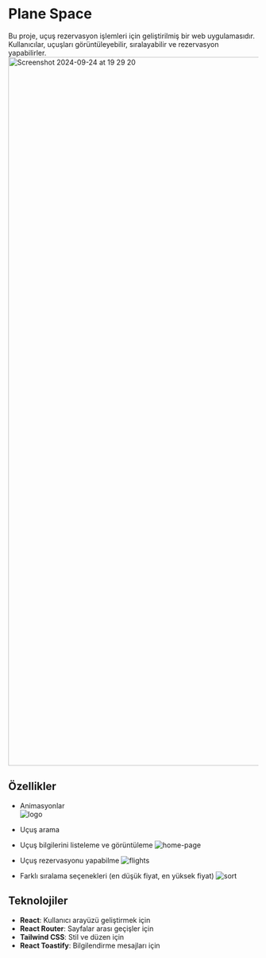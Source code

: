 # Plane Space
Bu proje, uçuş rezervasyon işlemleri için geliştirilmiş bir web uygulamasıdır. Kullanıcılar, uçuşları görüntüleyebilir, sıralayabilir ve rezervasyon yapabilirler.
<img width="1425" alt="Screenshot 2024-09-24 at 19 29 20" src="https://github.com/user-attachments/assets/71d527b9-5219-4ef1-8eec-2b012a2ccefc">
## Özellikler
- Animasyonlar </br>
![logo](https://github.com/user-attachments/assets/80e9714b-5cf8-4cf9-b2d7-a9758be043a2)
  
- Uçuş arama
- Uçuş bilgilerini listeleme ve görüntüleme
![home-page](https://github.com/user-attachments/assets/45a1d127-e658-44b9-8cbe-bb0a7d9918db)

- Uçuş rezervasyonu yapabilme
![flights](https://github.com/user-attachments/assets/f67bc23f-ba6f-49bf-9d09-faacefa804cc)

- Farklı sıralama seçenekleri (en düşük fiyat, en yüksek fiyat)
![sort](https://github.com/user-attachments/assets/7d73bb41-dc3b-430f-97ba-4c252ee2f316)



  
## Teknolojiler

- **React**: Kullanıcı arayüzü geliştirmek için
- **React Router**: Sayfalar arası geçişler için
- **Tailwind CSS**: Stil ve düzen için
- **React Toastify**: Bilgilendirme mesajları için

